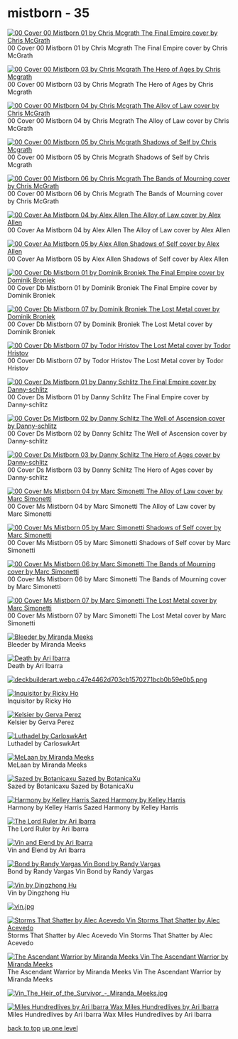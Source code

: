 # mistborn - 35
[![00 Cover 00 Mistborn 01 by Chris Mcgrath
The Final Empire cover by Chris McGrath](https://raw.githubusercontent.com/buckmanc/Wallpapers/main/mobile/mistborn/00_cover_00_mistborn_01_by_chris_mcgrath.jpg "00 Cover 00 Mistborn 01 by Chris Mcgrath
The Final Empire cover by Chris McGrath")](https://raw.githubusercontent.com/buckmanc/Wallpapers/main/mobile/mistborn/00_cover_00_mistborn_01_by_chris_mcgrath.jpg)\
00 Cover 00 Mistborn 01 by Chris Mcgrath
The Final Empire cover by Chris McGrath

[![00 Cover 00 Mistborn 03 by Chris Mcgrath
The Hero of Ages by Chris Mcgrath](https://raw.githubusercontent.com/buckmanc/Wallpapers/main/mobile/mistborn/00_cover_00_mistborn_03_by_chris_mcgrath.jpg "00 Cover 00 Mistborn 03 by Chris Mcgrath
The Hero of Ages by Chris Mcgrath")](https://raw.githubusercontent.com/buckmanc/Wallpapers/main/mobile/mistborn/00_cover_00_mistborn_03_by_chris_mcgrath.jpg)\
00 Cover 00 Mistborn 03 by Chris Mcgrath
The Hero of Ages by Chris Mcgrath

[![00 Cover 00 Mistborn 04 by Chris Mcgrath
The Alloy of Law cover by Chris McGrath](https://raw.githubusercontent.com/buckmanc/Wallpapers/main/mobile/mistborn/00_cover_00_mistborn_04_by_chris_mcgrath.jpg "00 Cover 00 Mistborn 04 by Chris Mcgrath
The Alloy of Law cover by Chris McGrath")](https://raw.githubusercontent.com/buckmanc/Wallpapers/main/mobile/mistborn/00_cover_00_mistborn_04_by_chris_mcgrath.jpg)\
00 Cover 00 Mistborn 04 by Chris Mcgrath
The Alloy of Law cover by Chris McGrath

[![00 Cover 00 Mistborn 05 by Chris Mcgrath
Shadows of Self by Chris Mcgrath](https://raw.githubusercontent.com/buckmanc/Wallpapers/main/mobile/mistborn/00_cover_00_mistborn_05_by_chris_mcgrath.jpg "00 Cover 00 Mistborn 05 by Chris Mcgrath
Shadows of Self by Chris Mcgrath")](https://raw.githubusercontent.com/buckmanc/Wallpapers/main/mobile/mistborn/00_cover_00_mistborn_05_by_chris_mcgrath.jpg)\
00 Cover 00 Mistborn 05 by Chris Mcgrath
Shadows of Self by Chris Mcgrath

[![00 Cover 00 Mistborn 06 by Chris Mcgrath
The Bands of Mourning cover by Chris McGrath](https://raw.githubusercontent.com/buckmanc/Wallpapers/main/mobile/mistborn/00_cover_00_mistborn_06_by_chris_mcgrath.jpg "00 Cover 00 Mistborn 06 by Chris Mcgrath
The Bands of Mourning cover by Chris McGrath")](https://raw.githubusercontent.com/buckmanc/Wallpapers/main/mobile/mistborn/00_cover_00_mistborn_06_by_chris_mcgrath.jpg)\
00 Cover 00 Mistborn 06 by Chris Mcgrath
The Bands of Mourning cover by Chris McGrath

[![00 Cover Aa Mistborn 04 by Alex Allen
The Alloy of Law cover by Alex Allen](https://raw.githubusercontent.com/buckmanc/Wallpapers/main/mobile/mistborn/00_cover_aa_mistborn_04_by_alex_allen.jpg "00 Cover Aa Mistborn 04 by Alex Allen
The Alloy of Law cover by Alex Allen")](https://raw.githubusercontent.com/buckmanc/Wallpapers/main/mobile/mistborn/00_cover_aa_mistborn_04_by_alex_allen.jpg)\
00 Cover Aa Mistborn 04 by Alex Allen
The Alloy of Law cover by Alex Allen

[![00 Cover Aa Mistborn 05 by Alex Allen
Shadows of Self cover by Alex Allen](https://raw.githubusercontent.com/buckmanc/Wallpapers/main/mobile/mistborn/00_cover_aa_mistborn_05_by_alex_allen.jpg "00 Cover Aa Mistborn 05 by Alex Allen
Shadows of Self cover by Alex Allen")](https://raw.githubusercontent.com/buckmanc/Wallpapers/main/mobile/mistborn/00_cover_aa_mistborn_05_by_alex_allen.jpg)\
00 Cover Aa Mistborn 05 by Alex Allen
Shadows of Self cover by Alex Allen

[![00 Cover Db Mistborn 01 by Dominik Broniek
The Final Empire cover by Dominik Broniek](https://raw.githubusercontent.com/buckmanc/Wallpapers/main/mobile/mistborn/00_cover_db_mistborn_01_by_dominik_broniek.jpg "00 Cover Db Mistborn 01 by Dominik Broniek
The Final Empire cover by Dominik Broniek")](https://raw.githubusercontent.com/buckmanc/Wallpapers/main/mobile/mistborn/00_cover_db_mistborn_01_by_dominik_broniek.jpg)\
00 Cover Db Mistborn 01 by Dominik Broniek
The Final Empire cover by Dominik Broniek

[![00 Cover Db Mistborn 07 by Dominik Broniek
The Lost Metal cover by Dominik Broniek](https://raw.githubusercontent.com/buckmanc/Wallpapers/main/mobile/mistborn/00_cover_db_mistborn_07_by_dominik_broniek.jpg "00 Cover Db Mistborn 07 by Dominik Broniek
The Lost Metal cover by Dominik Broniek")](https://raw.githubusercontent.com/buckmanc/Wallpapers/main/mobile/mistborn/00_cover_db_mistborn_07_by_dominik_broniek.jpg)\
00 Cover Db Mistborn 07 by Dominik Broniek
The Lost Metal cover by Dominik Broniek

[![00 Cover Db Mistborn 07 by Todor Hristov
The Lost Metal cover by Todor Hristov](https://raw.githubusercontent.com/buckmanc/Wallpapers/main/mobile/mistborn/00_cover_db_mistborn_07_by_todor_hristov.png "00 Cover Db Mistborn 07 by Todor Hristov
The Lost Metal cover by Todor Hristov")](https://raw.githubusercontent.com/buckmanc/Wallpapers/main/mobile/mistborn/00_cover_db_mistborn_07_by_todor_hristov.png)\
00 Cover Db Mistborn 07 by Todor Hristov
The Lost Metal cover by Todor Hristov

[![00 Cover Ds Mistborn 01 by Danny Schlitz
The Final Empire cover by Danny-schlitz](https://raw.githubusercontent.com/buckmanc/Wallpapers/main/mobile/mistborn/00_cover_ds_mistborn_01_by_danny-schlitz.png "00 Cover Ds Mistborn 01 by Danny Schlitz
The Final Empire cover by Danny-schlitz")](https://raw.githubusercontent.com/buckmanc/Wallpapers/main/mobile/mistborn/00_cover_ds_mistborn_01_by_danny-schlitz.png)\
00 Cover Ds Mistborn 01 by Danny Schlitz
The Final Empire cover by Danny-schlitz

[![00 Cover Ds Mistborn 02 by Danny Schlitz
The Well of Ascension cover by Danny-schlitz](https://raw.githubusercontent.com/buckmanc/Wallpapers/main/mobile/mistborn/00_cover_ds_mistborn_02_by_danny-schlitz.jpg "00 Cover Ds Mistborn 02 by Danny Schlitz
The Well of Ascension cover by Danny-schlitz")](https://raw.githubusercontent.com/buckmanc/Wallpapers/main/mobile/mistborn/00_cover_ds_mistborn_02_by_danny-schlitz.jpg)\
00 Cover Ds Mistborn 02 by Danny Schlitz
The Well of Ascension cover by Danny-schlitz

[![00 Cover Ds Mistborn 03 by Danny Schlitz
The Hero of Ages cover by Danny-schlitz](https://raw.githubusercontent.com/buckmanc/Wallpapers/main/mobile/mistborn/00_cover_ds_mistborn_03_by_danny-schlitz.jpg "00 Cover Ds Mistborn 03 by Danny Schlitz
The Hero of Ages cover by Danny-schlitz")](https://raw.githubusercontent.com/buckmanc/Wallpapers/main/mobile/mistborn/00_cover_ds_mistborn_03_by_danny-schlitz.jpg)\
00 Cover Ds Mistborn 03 by Danny Schlitz
The Hero of Ages cover by Danny-schlitz

[![00 Cover Ms Mistborn 04 by Marc Simonetti
The Alloy of Law cover by Marc Simonetti](https://raw.githubusercontent.com/buckmanc/Wallpapers/main/mobile/mistborn/00_cover_ms_mistborn_04_by_marc_simonetti.jpg "00 Cover Ms Mistborn 04 by Marc Simonetti
The Alloy of Law cover by Marc Simonetti")](https://raw.githubusercontent.com/buckmanc/Wallpapers/main/mobile/mistborn/00_cover_ms_mistborn_04_by_marc_simonetti.jpg)\
00 Cover Ms Mistborn 04 by Marc Simonetti
The Alloy of Law cover by Marc Simonetti

[![00 Cover Ms Mistborn 05 by Marc Simonetti
Shadows of Self cover by Marc Simonetti](https://raw.githubusercontent.com/buckmanc/Wallpapers/main/mobile/mistborn/00_cover_ms_mistborn_05_by_marc_simonetti.jpg "00 Cover Ms Mistborn 05 by Marc Simonetti
Shadows of Self cover by Marc Simonetti")](https://raw.githubusercontent.com/buckmanc/Wallpapers/main/mobile/mistborn/00_cover_ms_mistborn_05_by_marc_simonetti.jpg)\
00 Cover Ms Mistborn 05 by Marc Simonetti
Shadows of Self cover by Marc Simonetti

[![00 Cover Ms Mistborn 06 by Marc Simonetti
The Bands of Mourning cover by Marc Simonetti](https://raw.githubusercontent.com/buckmanc/Wallpapers/main/mobile/mistborn/00_cover_ms_mistborn_06_by_marc_simonetti.jpg "00 Cover Ms Mistborn 06 by Marc Simonetti
The Bands of Mourning cover by Marc Simonetti")](https://raw.githubusercontent.com/buckmanc/Wallpapers/main/mobile/mistborn/00_cover_ms_mistborn_06_by_marc_simonetti.jpg)\
00 Cover Ms Mistborn 06 by Marc Simonetti
The Bands of Mourning cover by Marc Simonetti

[![00 Cover Ms Mistborn 07 by Marc Simonetti
The Lost Metal cover by Marc Simonetti](https://raw.githubusercontent.com/buckmanc/Wallpapers/main/mobile/mistborn/00_cover_ms_mistborn_07_by_marc_simonetti.jpg "00 Cover Ms Mistborn 07 by Marc Simonetti
The Lost Metal cover by Marc Simonetti")](https://raw.githubusercontent.com/buckmanc/Wallpapers/main/mobile/mistborn/00_cover_ms_mistborn_07_by_marc_simonetti.jpg)\
00 Cover Ms Mistborn 07 by Marc Simonetti
The Lost Metal cover by Marc Simonetti

[![Bleeder by Miranda Meeks](https://raw.githubusercontent.com/buckmanc/Wallpapers/main/mobile/mistborn/Bleeder-by-Miranda-Meeks.jpg "Bleeder by Miranda Meeks")](https://raw.githubusercontent.com/buckmanc/Wallpapers/main/mobile/mistborn/Bleeder-by-Miranda-Meeks.jpg)\
Bleeder by Miranda Meeks

[![Death by Ari Ibarra](https://raw.githubusercontent.com/buckmanc/Wallpapers/main/mobile/mistborn/death_by_ari_ibarra.png "Death by Ari Ibarra")](https://raw.githubusercontent.com/buckmanc/Wallpapers/main/mobile/mistborn/death_by_ari_ibarra.png)\
Death by Ari Ibarra

[![deckbuilderart.webp.c47e4462d703cb1570271bcb0b59e0b5.png](https://raw.githubusercontent.com/buckmanc/Wallpapers/main/mobile/mistborn/deckbuilderart.webp.c47e4462d703cb1570271bcb0b59e0b5.png "deckbuilderart.webp.c47e4462d703cb1570271bcb0b59e0b5.png")](https://raw.githubusercontent.com/buckmanc/Wallpapers/main/mobile/mistborn/deckbuilderart.webp.c47e4462d703cb1570271bcb0b59e0b5.png)

[![Inquisitor by Ricky Ho](https://raw.githubusercontent.com/buckmanc/Wallpapers/main/mobile/mistborn/inquisitor-by-ricky-ho.jpg "Inquisitor by Ricky Ho")](https://raw.githubusercontent.com/buckmanc/Wallpapers/main/mobile/mistborn/inquisitor-by-ricky-ho.jpg)\
Inquisitor by Ricky Ho

[![Kelsier by Gerva Perez](https://raw.githubusercontent.com/buckmanc/Wallpapers/main/mobile/mistborn/Kelsier_by_Gerva_Perez.jpg "Kelsier by Gerva Perez")](https://raw.githubusercontent.com/buckmanc/Wallpapers/main/mobile/mistborn/Kelsier_by_Gerva_Perez.jpg)\
Kelsier by Gerva Perez

[![Luthadel by CarloswkArt](https://raw.githubusercontent.com/buckmanc/Wallpapers/main/mobile/mistborn/Luthadel_by_CarloswkArt.jpg "Luthadel by CarloswkArt")](https://raw.githubusercontent.com/buckmanc/Wallpapers/main/mobile/mistborn/Luthadel_by_CarloswkArt.jpg)\
Luthadel by CarloswkArt

[![MeLaan by Miranda Meeks](https://raw.githubusercontent.com/buckmanc/Wallpapers/main/mobile/mistborn/MeLaan_by_Miranda_Meeks.jpg "MeLaan by Miranda Meeks")](https://raw.githubusercontent.com/buckmanc/Wallpapers/main/mobile/mistborn/MeLaan_by_Miranda_Meeks.jpg)\
MeLaan by Miranda Meeks

[![Sazed by Botanicaxu
Sazed by BotanicaXu](https://raw.githubusercontent.com/buckmanc/Wallpapers/main/mobile/mistborn/sazed_by_botanicaxu.jpg "Sazed by Botanicaxu
Sazed by BotanicaXu")](https://raw.githubusercontent.com/buckmanc/Wallpapers/main/mobile/mistborn/sazed_by_botanicaxu.jpg)\
Sazed by Botanicaxu
Sazed by BotanicaXu

[![Harmony by Kelley Harris
Sazed Harmony by Kelley Harris](https://raw.githubusercontent.com/buckmanc/Wallpapers/main/mobile/mistborn/Sazed_Harmony_by_Kelley_Harris.jpg "Harmony by Kelley Harris
Sazed Harmony by Kelley Harris")](https://raw.githubusercontent.com/buckmanc/Wallpapers/main/mobile/mistborn/Sazed_Harmony_by_Kelley_Harris.jpg)\
Harmony by Kelley Harris
Sazed Harmony by Kelley Harris

[![The Lord Ruler by Ari Ibarra](https://raw.githubusercontent.com/buckmanc/Wallpapers/main/mobile/mistborn/The_Lord_Ruler_by_Ari_Ibarra.jpg "The Lord Ruler by Ari Ibarra")](https://raw.githubusercontent.com/buckmanc/Wallpapers/main/mobile/mistborn/The_Lord_Ruler_by_Ari_Ibarra.jpg)\
The Lord Ruler by Ari Ibarra

[![Vin and Elend by Ari Ibarra](https://raw.githubusercontent.com/buckmanc/Wallpapers/main/mobile/mistborn/vin_and_elend_by_ari_ibarra.jpg "Vin and Elend by Ari Ibarra")](https://raw.githubusercontent.com/buckmanc/Wallpapers/main/mobile/mistborn/vin_and_elend_by_ari_ibarra.jpg)\
Vin and Elend by Ari Ibarra

[![Bond by Randy Vargas
Vin Bond by Randy Vargas](https://raw.githubusercontent.com/buckmanc/Wallpapers/main/mobile/mistborn/Vin_Bond_by_Randy_Vargas.jpg "Bond by Randy Vargas
Vin Bond by Randy Vargas")](https://raw.githubusercontent.com/buckmanc/Wallpapers/main/mobile/mistborn/Vin_Bond_by_Randy_Vargas.jpg)\
Bond by Randy Vargas
Vin Bond by Randy Vargas

[![Vin by Dingzhong Hu](https://raw.githubusercontent.com/buckmanc/Wallpapers/main/mobile/mistborn/vin-by-dingzhong-hu.jpg "Vin by Dingzhong Hu")](https://raw.githubusercontent.com/buckmanc/Wallpapers/main/mobile/mistborn/vin-by-dingzhong-hu.jpg)\
Vin by Dingzhong Hu

[![vin.jpg](https://raw.githubusercontent.com/buckmanc/Wallpapers/main/mobile/mistborn/vin.jpg "vin.jpg")](https://raw.githubusercontent.com/buckmanc/Wallpapers/main/mobile/mistborn/vin.jpg)

[![Storms That Shatter by Alec Acevedo
Vin Storms That Shatter by Alec Acevedo](https://raw.githubusercontent.com/buckmanc/Wallpapers/main/mobile/mistborn/vin-storms-that-shatter-by-alec-acevedo.jpg "Storms That Shatter by Alec Acevedo
Vin Storms That Shatter by Alec Acevedo")](https://raw.githubusercontent.com/buckmanc/Wallpapers/main/mobile/mistborn/vin-storms-that-shatter-by-alec-acevedo.jpg)\
Storms That Shatter by Alec Acevedo
Vin Storms That Shatter by Alec Acevedo

[![The Ascendant Warrior by Miranda Meeks
Vin The Ascendant Warrior by Miranda Meeks](https://raw.githubusercontent.com/buckmanc/Wallpapers/main/mobile/mistborn/Vin_The_Ascendant_Warrior_by_Miranda_Meeks.jpg "The Ascendant Warrior by Miranda Meeks
Vin The Ascendant Warrior by Miranda Meeks")](https://raw.githubusercontent.com/buckmanc/Wallpapers/main/mobile/mistborn/Vin_The_Ascendant_Warrior_by_Miranda_Meeks.jpg)\
The Ascendant Warrior by Miranda Meeks
Vin The Ascendant Warrior by Miranda Meeks

[![Vin_The_Heir_of_the_Survivor_-_Miranda_Meeks.jpg](https://raw.githubusercontent.com/buckmanc/Wallpapers/main/mobile/mistborn/Vin_The_Heir_of_the_Survivor_-_Miranda_Meeks.jpg "Vin_The_Heir_of_the_Survivor_-_Miranda_Meeks.jpg")](https://raw.githubusercontent.com/buckmanc/Wallpapers/main/mobile/mistborn/Vin_The_Heir_of_the_Survivor_-_Miranda_Meeks.jpg)

[![Miles Hundredlives by Ari Ibarra
Wax Miles Hundredlives by Ari Ibarra](https://raw.githubusercontent.com/buckmanc/Wallpapers/main/mobile/mistborn/wax_miles_hundredlives_by_ari_ibarra.jpg "Miles Hundredlives by Ari Ibarra
Wax Miles Hundredlives by Ari Ibarra")](https://raw.githubusercontent.com/buckmanc/Wallpapers/main/mobile/mistborn/wax_miles_hundredlives_by_ari_ibarra.jpg)\
Miles Hundredlives by Ari Ibarra
Wax Miles Hundredlives by Ari Ibarra



[back to top](#)
[up one level](/mobile/README.MD)
